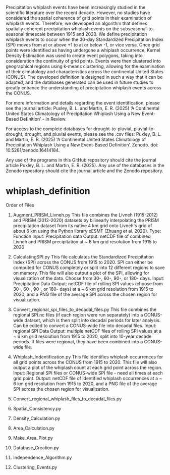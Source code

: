Precipitation whiplash events have been increasingly studied in the scientific literature over the recent decade. However, no studies have considered the spatial coherence of grid points in their examination of whiplash events. Therefore, we developed an algorithm that defines spatially coherent precipitation whiplash events on the subseasonal-to-seasonal timescale between 1915 and 2020. We define precipitation whiplash events to occur when the 30-day Standardized Precipitation Index (SPI) moves from at or above +1 to at or below -1, or vice versa. Once grid points were identified as having undergone a whiplash occurrence, Kernel Density Estimation was used to create event polygons, taking into consideration the continuity of grid points. Events were then clustered into geographical regions using k-means clustering, allowing for the examination of their climatology and characteristics across the continental United States (CONUS). The developed definition is designed in such a way that it can be adapted, and the databases generated can be used in future studies to greatly enhance the understanding of precipitation whiplash events across the CONUS.

For more information and details regarding the event identification, please see the journal article:  Puxley, B. L. and Martin, E. R. (2025) ‘A Continental United States Climatology of Precipitation Whiplash Using a New Event-Based Definition’ - In Review.

For access to the complete databases for drought-to-pluvial, pluvial-to-drought, drought, and pluvial events, please see the .csv files: Puxley, B. L. and Martin, E. R. (2025) ‘A Continental United States Climatology of Precipitation Whiplash Using a New Event-Based Definition’. Zenodo. doi: 10.5281/zenodo.16414184.

Any use of the programs in this GitHub repository should cite the journal article Puxley, B. L. and Martin, E. R. (2025). Any use of the databases in the Zenodo repository should cite the journal article and the Zenodo repository.

# whiplash_definition

Order of Files
1. Augment_PRISM_Livneh.py
		This file combines the Livneh (1915-2012) and PRISM (2012-2020) datasets by bilinearly interpolating the PRISM precipitation dataset from its native 4 km grid onto Livneh's grid of about 6 km using the Python library xESMF (Zhuang et al. 2020).
		Type: Function
		Input: Precipitation data
		Output: netCDF file of combined Livneh and PRISM precipitation at ~ 6 km grid resolution from 1915 to 2020

2. CalculatingSPI.py
 		This file calculates the Standardized Precipitation Index (SPI) across the CONUS from 1915 to 2020. SPI can either be computed for CONUS completely or split into 12 different regions to save on memory. This file will also output a plot of the SPI, allowing for visualization of the data. Choose from 30-, 60-, 90-, or 180- days.
   		Input: Precipitation Data
		Output: netCDF file of rolling SPI values (choose from 30-, 60-, 90-, or 180- days) at a ~ 6 km grid resolution from 1915 to 2020; and a PNG file of the average SPI across the chosen region for visualization.

3. Convert_regional_spi_files_to_decadal_files.py
   		This file combines the regional SPI.nc files (if each region were run separately) into a CONUS-wide dataset, which is then split into decadal periods for later analysis. Can be edited to convert a CONUS-wide file into decadal files.
   		Input: regional SPI Data
		Output: multiple netCDF files of rolling SPI values at a ~ 6 km grid resolution from 1915 to 2020, split into 10-year decade periods. If files were regional, they have been combined into a CONUS-wide file.
  
4. Whiplash_Indentification.py
		This file identifies whiplash occurrences for all grid points across the CONUS from 1915 to 2020. This file will also output a plot of the whiplash count at each grid point across the region.
		Input: Regional SPI files or CONUS-wide SPI file - need all times at each grid point.
		Output: netCDF file of identified whiplash occurrences at a ~ 6 km grid resolution from 1915 to 2020, and a PNG file of the average SPI across the chosen region for visualization.

5. Convert_regional_whiplash_files_to_decadal_files.py

6. Spatial_Consistency.py
7. Density_Calculation.py
8. Area_Calculation.py
9. Make_Area_Plot.py
10. Database_Creation.py
11. Independence_Algorithm.py
12. Clustering_Events.py
     
